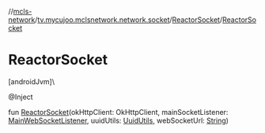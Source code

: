 //[mcls-network](../../../index.md)/[tv.mycujoo.mclsnetwork.network.socket](../index.md)/[ReactorSocket](index.md)/[ReactorSocket](-reactor-socket.md)

# ReactorSocket

[androidJvm]\

@Inject

fun [ReactorSocket](-reactor-socket.md)(okHttpClient: OkHttpClient, mainSocketListener: [MainWebSocketListener](../-main-web-socket-listener/index.md), uuidUtils: [UuidUtils](../../tv.mycujoo.mclsnetwork.util/-uuid-utils/index.md), webSocketUrl: [String](https://kotlinlang.org/api/latest/jvm/stdlib/kotlin/-string/index.html))
